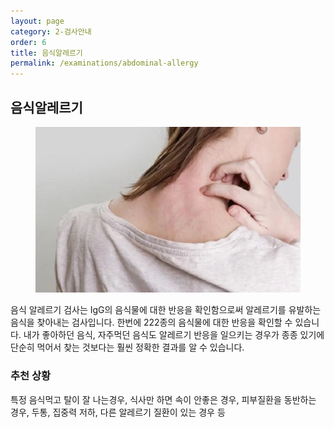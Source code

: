 ```yaml
---
layout: page
category: 2-검사안내
order: 6
title: 음식알레르기
permalink: /examinations/abdominal-allergy
---
```


<h2 class="content-heading">
  <strong>음식알레르기</strong>
</h2>

<figure>
  <img src="/assets/20190625085218.jpg" alt="">
</figure>

<p>음식 알레르기 검사는 IgG의 음식물에 대한 반응을 확인함으로써 알레르기를 유발하는 음식을 찾아내는 검사입니다. 한번에 222종의 음식물에 대한 반응을 확인할 수 있습니다. 내가 좋아하던 음식, 자주먹던 음식도 알레르기 반응을 일으키는 경우가 종종 있기에 단순히 먹어서 찾는 것보다는 훨씬 정확한 결과를 알 수 있습니다.</p>

<div class="content-definition">
  <h3>추천 상황</h3>
  <p>특정 음식먹고 탈이 잘 나는경우, 식사만 하면 속이 안좋은 경우, 피부질환을 동반하는 경우, 두통, 집중력 저하, 다른 알레르기 질환이 있는 경우 등</p>
</div>
